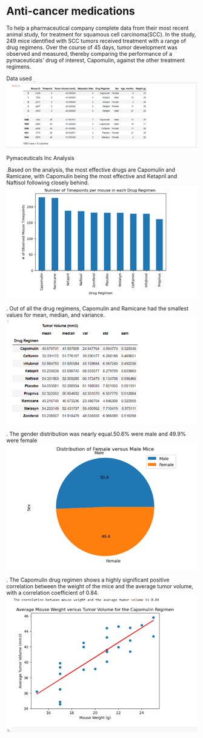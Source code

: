 # Anti-cancer medications 

To help a pharmaceutical company complete data from their most recent animal study, for treatment for squamous cell carcinoma(SCC).
In the study, 249 mice identified with SCC tumors received treatment with a range of drug regimens. Over the course of 45 days, tumor development was observed and measured, thereby comparing the performance of a pymaceuticals' drug of interest, Capomulin, against the other treatment regimens.

Data used
![Alt text](<Screenshot 2023-10-20 024444.png>)

Pymaceuticals Inc Analysis

.Based on the analysis, the most effective drugs are Capomulin and Ramicane, with Capomulin being the most effective and Ketapril and Naftisol following closely behind.
![Alt text](<Screenshot 2023-10-20 025204.png>)

. Out of all the drug regimens, Capomulin and Ramicane had the smallest values for mean, median, and variance.
![Alt text](<Screenshot 2023-10-20 025334.png>)

. The gender distribution was nearly equal.50.6% were male and 49.9% were female
![Alt text](<Screenshot 2023-10-20 025903.png>)


. The Capomulin drug regimen shows a highly significant positive correlation between the weight of the mice and the average tumor volume, with a correlation coefficient of 0.84.
![Alt text](<Screenshot 2023-10-20 030144.png>)